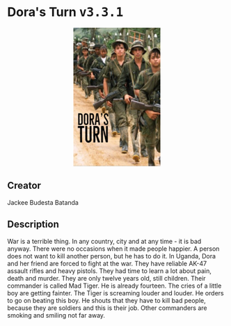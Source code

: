 
# Dora's Turn <kbd>v3.3.1</kbd>

<center>
  <img src="./cover-1024.jpg"/>
</center>

## Creator
Jackee Budesta Batanda

## Description
War is a terrible thing. In any country, city and at any time - it is bad anyway. There were no occasions when it made people happier. A person does not want to kill another person, but he has to do it. In Uganda, Dora and her friend are forced to fight at the war. They have reliable AK-47 assault rifles and heavy pistols. They had time to learn a lot about pain, death and murder. They are only twelve years old, still children. Their commander is called Mad Tiger. He is already fourteen. The cries of a little boy are getting fainter. The Tiger is screaming louder and louder. He orders to go on beating this boy. He shouts that they have to kill bad people, because they are soldiers and this is their job. Other commanders are smoking and smiling not far away.
